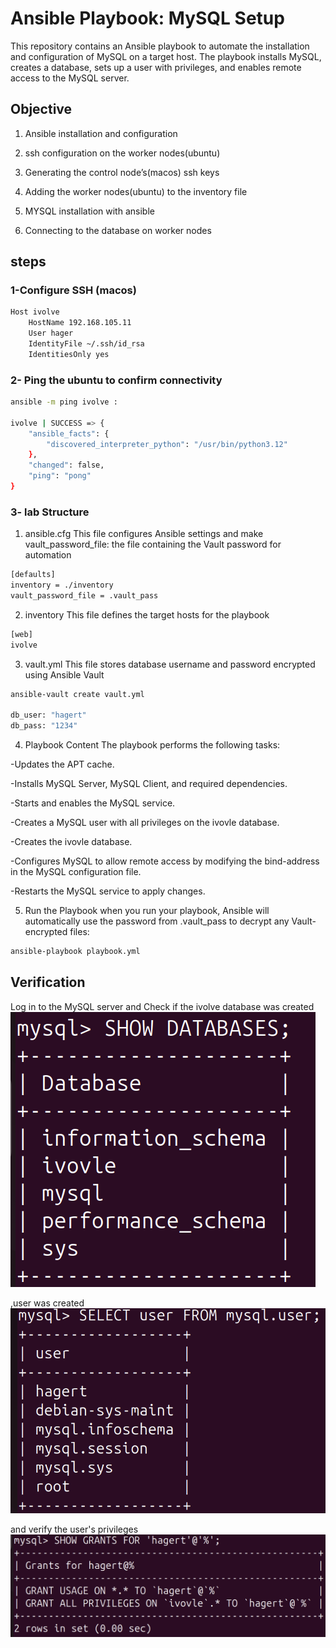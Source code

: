 # Ansible Playbook: MySQL Setup
This repository contains an Ansible playbook to automate the installation and configuration of MySQL on a target host. The playbook installs MySQL, creates a database, sets up a user with privileges, and enables remote access to the MySQL server.


## Objective

1. Ansible installation and configuration

2. ssh configuration on the worker nodes(ubuntu)

3. Generating the control node’s(macos) ssh keys

4. Adding the worker nodes(ubuntu) to the inventory file

5. MYSQL installation with ansible

6. Connecting to the database on worker nodes

## steps
### 1-Configure SSH (macos)
```bash
Host ivolve
    HostName 192.168.105.11
    User hager
    IdentityFile ~/.ssh/id_rsa
    IdentitiesOnly yes
```
### 2- Ping the ubuntu to confirm connectivity
```bash
ansible -m ping ivolve :

ivolve | SUCCESS => {
    "ansible_facts": {
        "discovered_interpreter_python": "/usr/bin/python3.12"
    },
    "changed": false,
    "ping": "pong"
}  
```
### 3- lab Structure 
1. ansible.cfg
This file configures Ansible settings and make vault_password_file: the file containing the Vault password for automation
```bash
[defaults]
inventory = ./inventory
vault_password_file = .vault_pass
```
2. inventory
This file defines the target hosts for the playbook
```bash
[web]
ivolve
```
3. vault.yml
This file stores  database username and password encrypted using Ansible Vault

```bash
ansible-vault create vault.yml

db_user: "hagert"
db_pass: "1234"
```
4. Playbook Content
The playbook performs the following tasks:

-Updates the APT cache.

-Installs MySQL Server, MySQL Client, and required dependencies.

-Starts and enables the MySQL service.

-Creates a MySQL user with all privileges on the ivovle database.

-Creates the ivovle database.

-Configures MySQL to allow remote access by modifying the bind-address  in the MySQL configuration file.

-Restarts the MySQL service to apply changes.

5. Run the Playbook
when you run your playbook, Ansible will automatically use the password from .vault_pass to decrypt any Vault-encrypted files:
```bash
ansible-playbook playbook.yml
```

## Verification
Log in to the MySQL server and Check if the ivolve database was created
![Alt text](Screen2.png)

,user was created
![Alt text](Screen3.png)

and verify the user's privileges
![Alt text](Screen4.png)


